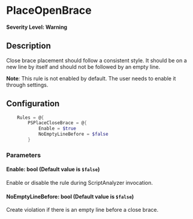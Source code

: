 ﻿# PlaceOpenBrace
**Severity Level: Warning**

## Description
Close brace placement should follow a consistent style. It should be on a new line by itself and should not be followed by an empty line.

**Note**: This rule is not enabled by default. The user needs to enable it through settings.

## Configuration
```powershell
    Rules = @{
        PSPlaceCloseBrace = @{
            Enable = $true
            NoEmptyLineBefore = $false
        }
```

### Parameters

#### Enable: bool (Default value is `$false`)
Enable or disable the rule during ScriptAnalyzer invocation.

#### NoEmptyLineBefore: bool (Default value is `$false`)
Create violation if there is an empty line before a close brace.
